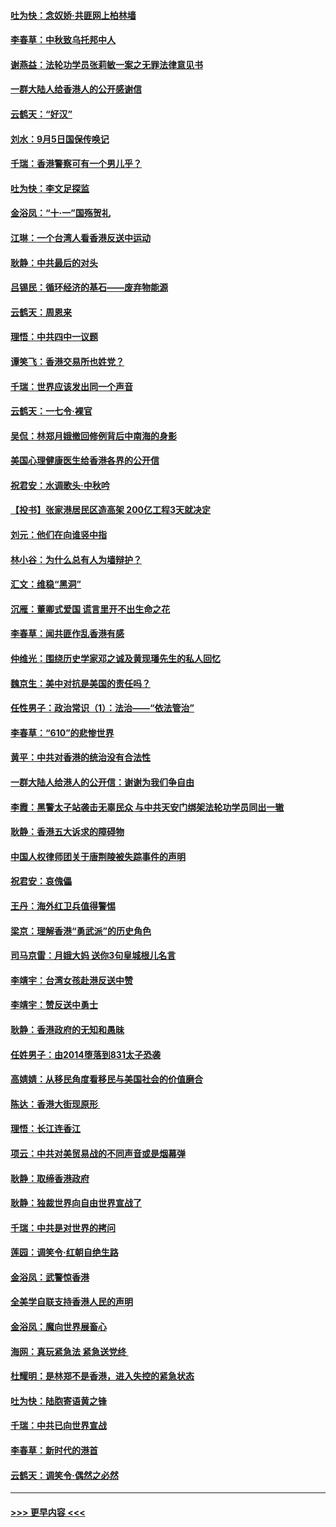 #### [吐为快：念奴娇‧共匪网上柏林墙](../pages/nsc993/n11519122.md?t=09132344) 
#### [李春草：中秋致乌托邦中人](../pages/nsc993/n11518776.md?t=09132344) 
#### [谢燕益：法轮功学员张莉敏一案之无罪法律意见书](../pages/nsc993/n11517600.md?t=09132344) 
#### [一群大陆人给香港人的公开感谢信](../pages/nsc993/n11514797.md?t=09132344) 
#### [云鹤天：“好汉”](../pages/nsc993/n11513536.md?t=09132344) 
#### [刘水：9月5日国保传唤记](../pages/nsc993/n11513460.md?t=09132344) 
#### [千瑞：香港警察可有一个男儿乎？](../pages/nsc993/n11513109.md?t=09132344) 
#### [吐为快：李文足探监](../pages/nsc993/n11509622.md?t=09132344) 
#### [金浴凤：“十‧一”国殇贺礼](../pages/nsc993/n11509593.md?t=09132344) 
#### [江琳：一个台湾人看香港反送中运动](../pages/nsc993/n11509211.md?t=09132344) 
#### [耿静：中共最后的对头](../pages/nsc993/n11508308.md?t=09132344) 
#### [吕锡民：循环经济的基石——废弃物能源](../pages/nsc993/n11508212.md?t=09132344) 
#### [云鹤天：周恩来](../pages/nsc993/n11508055.md?t=09132344) 
#### [理悟：中共四中一议题](../pages/nsc993/n11507782.md?t=09132344) 
#### [谭笑飞：香港交易所也姓党？](../pages/nsc993/n11507753.md?t=09132344) 
#### [千瑞：世界应该发出同一个声音](../pages/nsc993/n11507290.md?t=09132344) 
#### [云鹤天：一七令‧裸官](../pages/nsc993/n11507177.md?t=09132344) 
#### [吴侃：林郑月娥撤回修例背后中南海的身影](../pages/nsc993/n11506876.md?t=09132344) 
#### [美国心理健康医生给香港各界的公开信](../pages/nsc993/n11506809.md?t=09132344) 
#### [祝君安：水调歌头‧中秋吟](../pages/nsc993/n11506758.md?t=09132344) 
#### [【投书】张家港居民区造高架 200亿工程3天就决定](../pages/nsc993/n11506682.md?t=09132344) 
#### [刘元：他们在向谁竖中指](../pages/nsc993/n11505384.md?t=09132344) 
#### [林小谷：为什么总有人为墙辩护？](../pages/nsc993/n11505226.md?t=09132344) 
#### [汇文：维稳“黑洞”](../pages/nsc993/n11504347.md?t=09132344) 
#### [沉雁：董卿式爱国 谎言里开不出生命之花](../pages/nsc993/n11503215.md?t=09132344) 
#### [李春草：闻共匪作乱香港有感](../pages/nsc993/n11503072.md?t=09132344) 
#### [仲维光：围绕历史学家邓之诚及黄现璠先生的私人回忆](../pages/nsc993/n11501330.md?t=09132344) 
#### [魏京生：美中对抗是美国的责任吗？](../pages/nsc993/n11500723.md?t=09132344) 
#### [任性男子：政治常识（1）：法治——“依法管治”](../pages/nsc993/n11500791.md?t=09132344) 
#### [李春草：“610”的悲惨世界](../pages/nsc993/n11501141.md?t=09132344) 
#### [黄平：中共对香港的统治没有合法性](../pages/nsc993/n11499473.md?t=09132344) 
#### [一群大陆人给港人的公开信：谢谢为我们争自由](../pages/nsc993/n11500402.md?t=09132344) 
#### [李霞：黑警太子站袭击无辜民众 与中共天安门绑架法轮功学员同出一辙](../pages/nsc993/n11499805.md?t=09132344) 
#### [耿静：香港五大诉求的障碍物](../pages/nsc993/n11497578.md?t=09132344) 
#### [中国人权律师团关于唐荆陵被失踪事件的声明](../pages/nsc993/n11500014.md?t=09132344) 
#### [祝君安：哀傀儡](../pages/nsc993/n11499776.md?t=09132344) 
#### [王丹：海外红卫兵值得警惕](../pages/nsc993/n11498138.md?t=09132344) 
#### [梁京：理解香港“勇武派”的历史角色](../pages/nsc993/n11498006.md?t=09132344) 
#### [司马京雷：月娥大妈  送你3句皇城根儿名言](../pages/nsc993/n11497885.md?t=09132344) 
#### [李靖宇：台湾女孩赴港反送中赞](../pages/nsc993/n11497721.md?t=09132344) 
#### [李靖宇：赞反送中勇士](../pages/nsc993/n11497452.md?t=09132344) 
#### [耿静：香港政府的无知和愚昧](../pages/nsc993/n11494238.md?t=09132344) 
#### [任姓男子：由2014堕落到831太子恐袭](../pages/nsc993/n11496683.md?t=09132344) 
#### [高婧婧：从移民角度看移民与美国社会的价值磨合](../pages/nsc993/n11495757.md?t=09132344) 
#### [陈达：香港大街现原形 ](../pages/nsc993/n11495441.md?t=09132344) 
#### [理悟：长江连香江](../pages/nsc993/n11495377.md?t=09132344) 
#### [项云：中共对美贸易战的不同声音或是烟幕弹](../pages/nsc993/n11494929.md?t=09132344) 
#### [耿静：取缔香港政府](../pages/nsc993/n11494218.md?t=09132344) 
#### [耿静：独裁世界向自由世界宣战了](../pages/nsc993/n11494190.md?t=09132344) 
#### [千瑞：中共是对世界的拷问](../pages/nsc993/n11493021.md?t=09132344) 
#### [莲园：调笑令‧红朝自绝生路](../pages/nsc993/n11493011.md?t=09132344) 
#### [金浴凤：武警惊香港](../pages/nsc993/n11492994.md?t=09132344) 
#### [全美学自联支持香港人民的声明](../pages/nsc993/n11492630.md?t=09132344) 
#### [金浴凤：魔向世界展畜心](../pages/nsc993/n11492599.md?t=09132344) 
#### [海网：真玩紧急法 紧急送党终 ](../pages/nsc993/n11492535.md?t=09132344) 
#### [杜耀明：是林郑不是香港，进入失控的紧急状态](../pages/nsc993/n11491420.md?t=09132344) 
#### [吐为快：陆胞寄语黄之锋](../pages/nsc993/n11491117.md?t=09132344) 
#### [千瑞：中共已向世界宣战](../pages/nsc993/n11490123.md?t=09132344) 
#### [李春草：新时代的港首](../pages/nsc993/n11489864.md?t=09132344) 
#### [云鹤天：调笑令·偶然之必然](../pages/nsc993/n11489701.md?t=09132344) 

----
#### [ >>> 更早内容 <<< ](../indexes/nsc993-earlier.md)
